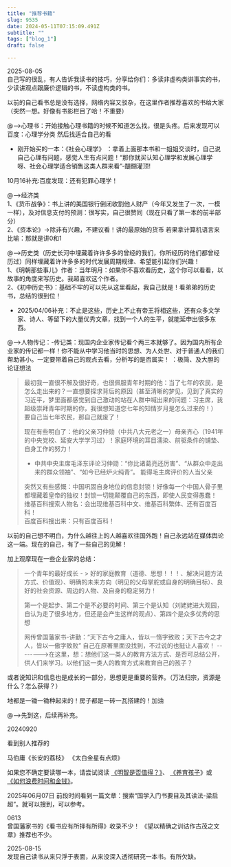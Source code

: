 ```yaml
---
title: "推荐书籍" 
slug: 9535
date: 2024-05-11T07:15:09.491Z 
subtitle: "" 
tags: ["blog_1"] 
draft: false

---
```

2025-08-05  
自己写的很乱，有人告诉我读书的技巧，分享给你们：多读非虚构类讲事实的书，少读讲观点跟廉价逻辑的书，不读虚构类的书。


以前的自己看书总是没有选择，网络内容又驳杂，在这里作者推荐喜欢的书给大家（突然一想。好像有书影栏目了哈！不重要）

@-->心理书：开始接触心理书籍的时候不知道怎么找，很是头疼。后来发现可以百度：心理学分类    然后找适合自己的看  
- 刚开始买的一本：《社会心理学》  ：拿着上面那本书和一姐姐交谈时，自己说自己心理有问题，感觉人生有点问题！“那你就买认知心理学和发展心理学呀、社会心理学适合销售这类人群来看”-醍醐灌顶!

10月16补充:百度发现：还有犯罪心理学！




@-->经济类  
    1、《货币战争》：书上讲的美国银行倒闭收割他人财产（今年又发生了一次，一模一样），及对信息支付的预测：很写实，自己很赞同（现在只看了第一本的前半部分）     
    2、《资本论》->除非有兴趣，不建议看！讲的最原始的货币   若果拿计算机语言来比喻：那就是讲0和1




@-->历史类（历史长河中埋藏着许许多多的曾经的我们，你所经历的他们都曾经历过）同样埋藏着许许多多的时代发展周期规律、希望能引起你们兴趣！  
         1、《明朝那些事儿》作者：当年明月：如果你不喜欢看历史，这个你可以看看，以故事的角度来写历史。我超喜欢这个作者。   
     2、《初中历史书》：基础不牢的可以先从这里看起，我自己就是！看弟弟的历史书，总结的很到位！    
- 2025/04/06补充：不止是这些，历史上不止有帝王将相这些，还有众多文学家、诗人、等留下的大量优秀文章，找到一个人的生平，就能延申出很多东西。



@-->人物传记：-传记类：现国内企业家传记看个两三本就够了。因为国内所有企业家的传记都一样！你不能从中学习他当时的思想、为人处世、对于普通人的我们帮助甚小。一定要带着自己的观点去看，分析写的是否属实！
    ：极简、及大胆的论证想法  
> 最初我一直很不解及很好奇，也很佩服青年时期的他：当了七年的农民，是怎么走出来的？一直想要探求背后的原因（甚至清晰的梦见，见到了真实的习近平，梦里面都感觉到自己激动的站在人群中喊出来的问题：习主席，我超级崇拜青年时期的你，我很想知道您七年的知情岁月是怎么过来的！）       要自己当七年农民，那自己就废了！
>   
> 现在有些明白了：他的父亲习仲勋（中共八大元老之一）母亲齐心（1941年的中央党校、延安大学学习过）！家庭环境的耳目濡染、前驱条件的铺垫、自身工作的努力！  
>
> - 中共中央主席毛泽东评论习仲勋：“你比诸葛亮还厉害”、“从群众中走出来的群众领袖”、“如今已经炉火纯青”。        能得毛主席评价的人当父亲  
> 
> 突然又有些感慨：中国巩固自身地位的信息封锁！好像每一个中国人骨子里都埋藏着皇帝的独权！封锁一切能颠覆自己的东西，即使人民变得愚蠢！  
维基百科搜索人物名：会出现维基百科中文、维基百科繁体、还有百度百科！      
百度百科搜出来：只有百度百科！         

以前的自己想不明白，为什么越往上的人越喜欢往国外跑！自己永远站在媒体舆论这一端。现在的自己，有了一些自己的见解！

加上观摩现在一些企业家的总结：  
> 一个青年的最好成长 - > 好的家庭教育（道德、思想！！！、解决问题方法方式、价值观）、明确的未来方向（明见的父母掌舵或自身的明确目标）、良好的社会资源、周边的人物、及自身的稳定努力！    
> 
> 第一个是起步、第二个是不必要的时间、第三个是认知（刘姥姥进大观园，自认为走了很多地方，但还是会产生这样的观点）、第四个是众多优秀的思想
> 
> 网传曾国藩家书-讲勤：“天下古今之庸人，皆以一惰字致败；天下古今之才人，皆以一傲字致败”  自己在原著里面没找到，不过说的也挺让人喜欢！
-------->在这里，想：想他们这一类人的教育方法方式、是否可总结公开，供人们来学习。以他们这一类人的教育方式来教育自己的孩子？

或者说知识和信息也是成长的一部分，思想更是重要的营养。（万法归宗，资源是什么？怎么获得？）

地都是一锄一锄种起来的！房子都是一砖一瓦搭建的！加油

@-->先到这，后续再补充。

20240920

看到别人推荐的

马伯庸《长安的荔枝》    《太白金星有点烦》

如果您不确定要读哪一本，请尝试阅读 [《明智是否值得？》](https://www.paulgraham.com/wisdom.html)、 [《养育孩子](https://www.paulgraham.com/kids.html)》或 [《如何浪费时间和金钱》](https://www.paulgraham.com/selfindulgence.html)。




2025年06月07日
前段时间看到一篇文章：搜索“国学入门书要目及其读法-梁启超”。就可以搜到，可以参考。

0613  
曾国藩家书的《看书应有所择有所得》收录不少！
《望以精确之训诂作古茂之文章》推荐也不少。

2025-08-15  
发现自己读书从来只浮于表面，从来没深入透彻研究一本书。有所欠缺。